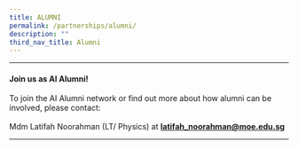 ```yaml
---
title: ALUMNI
permalink: /partnerships/alumni/
description: ""
third_nav_title: Alumni
---
```

<hr>
<h4><strong>Join us as AI Alumni!</strong></h4>
<p>To join the AI Alumni network or find out more about how alumni can be involved, please contact:<br /><br />Mdm Latifah Noorahman (LT/ Physics) at&nbsp;<strong><a href="mailto:latifah_noorahman@moe.edu.sg" target="">latifah_noorahman@moe.edu.sg</a></strong></p>
<hr>